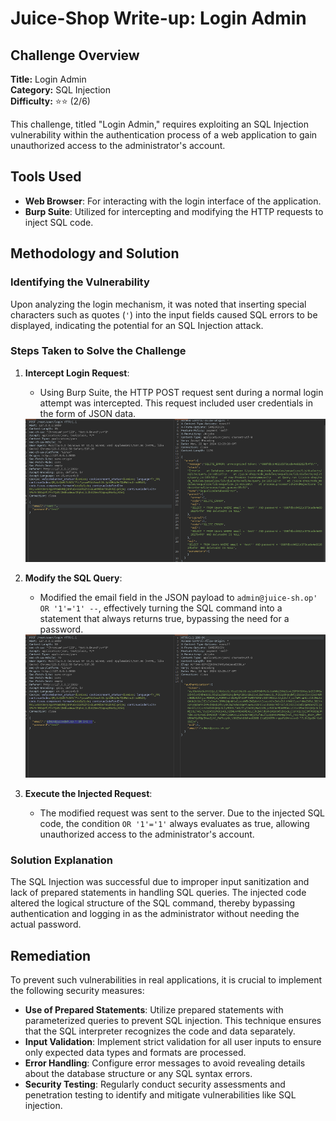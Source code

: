 # Juice-Shop Write-up: Login Admin

## Challenge Overview

**Title:** Login Admin\
**Category:** SQL Injection\
**Difficulty:** ⭐⭐ (2/6)

This challenge, titled "Login Admin," requires exploiting an SQL Injection vulnerability within the authentication process of a web application to gain unauthorized access to the administrator's account.

## Tools Used

- **Web Browser**: For interacting with the login interface of the application.
- **Burp Suite**: Utilized for intercepting and modifying the HTTP requests to inject SQL code.

## Methodology and Solution

### Identifying the Vulnerability

Upon analyzing the login mechanism, it was noted that inserting special characters such as quotes (`'`) into the input fields caused SQL errors to be displayed, indicating the potential for an SQL Injection attack.

### Steps Taken to Solve the Challenge

1. **Intercept Login Request**:
   - Using Burp Suite, the HTTP POST request sent during a normal login attempt was intercepted. This request included user credentials in the form of JSON data.

   <img src="../assets/difficulty2/login_admin_1.png" alt="normal login" width="700px">

2. **Modify the SQL Query**:
   - Modified the email field in the JSON payload to `admin@juice-sh.op' OR '1'='1' --`, effectively turning the SQL command into a statement that always returns true, bypassing the need for a password.

    <img src="../assets/difficulty2/login_admin_2.png" alt="modified request" width="700px">
    
3. **Execute the Injected Request**:
   - The modified request was sent to the server. Due to the injected SQL code, the condition `OR '1'='1'` always evaluates as true, allowing unauthorized access to the administrator's account.

### Solution Explanation

The SQL Injection was successful due to improper input sanitization and lack of prepared statements in handling SQL queries. The injected code altered the logical structure of the SQL command, thereby bypassing authentication and logging in as the administrator without needing the actual password.

## Remediation

To prevent such vulnerabilities in real applications, it is crucial to implement the following security measures:

- **Use of Prepared Statements**: Utilize prepared statements with parameterized queries to prevent SQL injection. This technique ensures that the SQL interpreter recognizes the code and data separately.
- **Input Validation**: Implement strict validation for all user inputs to ensure only expected data types and formats are processed.
- **Error Handling**: Configure error messages to avoid revealing details about the database structure or any SQL syntax errors.
- **Security Testing**: Regularly conduct security assessments and penetration testing to identify and mitigate vulnerabilities like SQL injection.

